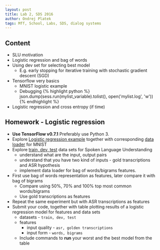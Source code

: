 ```yaml
---
layout: post
title: Lab 2, SDS 2016
author: Ondrej Platek
tags: Mff, School, Labs, SDS, dialog systems 
---
```


## Content

- SLU motivation
- Logistic regression and bag of words
- Using dev set for selecting best model
    - E.g. early stopping for iterative training with stochastic gradient descent (SGD)
- Tensorflow very basics
    - MNIST logistic example
    - Debugging
{% highlight python %}
    json.dump(sess.run(mylist_variable).tolist(), open('mylist.log', 'w'))
{% endhighlight %}
- Logistic regression and cross entropy (if time)


## Homework - Logistic regression

- **Use TensorFlow v0.7.1** Preferably use Python 3.
- Explore [Logistic regression example](https://raw.githubusercontent.com/oplatek/sds-lab/master/slu/code/logistic_regression.py) together with corresponding [data loader](https://raw.githubusercontent.com/oplatek/sds-lab/master/slu/code/input_data.py) for MNIST
- Explore [train, dev, test](https://github.com/oplatek/sds-lab/tree/master/slu/data) data sets for Spoken Language Understanding
    - understand what are the input, output pairs
    - understand that you have two kind of inputs - gold transcriptions and ASR hypothesis
    - implement data loader for bag of words/bigrams features.
- First use bag of words representation as features, later compare it with bag of bigrams
    - Compare using 50%, 70% and 100% top most common words/bigrams
    - Use gold transcriptions as features
- Repeat the same experiment but with ASR transcriptions as features
- Submit your code, together with table plotting results of a logistic regression model for features and data sets
    - datasets - `train, dev, test`
    - features
        - input quality - `asr, golden transcriptions`
        - input form - `words, bigrams`
    - Include commands to **run** your worst and the best model from the table


